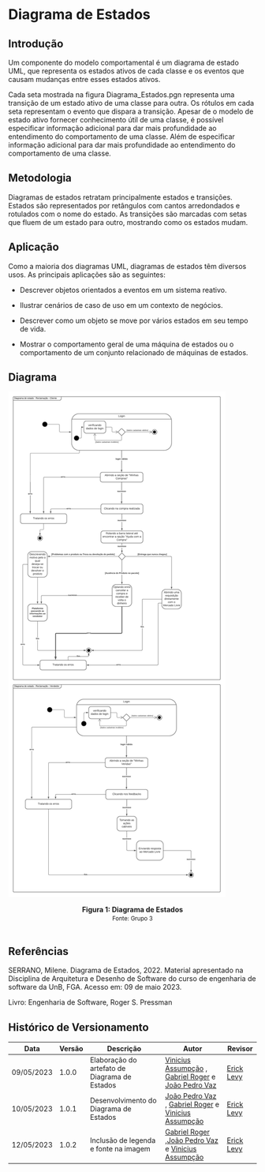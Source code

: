 #   Diagrama de Estados

## Introdução

Um componente do modelo comportamental é um diagrama de estado UML, que representa os estados ativos de cada classe e os eventos que causam mudanças entre esses estados ativos.

Cada seta mostrada na figura Diagrama_Estados.pgn representa uma transição de um estado ativo de uma classe para outra. Os rótulos em cada seta representam o evento que dispara a transição. Apesar de o modelo de estado ativo fornecer conhecimento útil de uma classe, é possível especificar informação adicional para dar mais profundidade ao entendimento do comportamento de uma classe. Além de especificar informação adicional para dar mais profundidade ao entendimento do comportamento de uma classe. 

## Metodologia

Diagramas de estados retratam principalmente estados e transições. Estados são representados por retângulos com cantos arredondados e rotulados com o nome do estado. As transições são marcadas com setas que fluem de um estado para outro, mostrando como os estados mudam.

## Aplicação

Como a maioria dos diagramas UML, diagramas de estados têm diversos usos. As principais aplicações são as seguintes:

* Descrever objetos orientados a eventos em um sistema reativo.

* Ilustrar cenários de caso de uso em um contexto de negócios.

* Descrever como um objeto se move por vários estados em seu tempo de vida.

* Mostrar o comportamento geral de uma máquina de estados ou o comportamento de um conjunto relacionado de máquinas de estados.

## Diagrama

![Diagrama de Estados](/docs/Assets/diagramasAgeisImg/DiagramaEstados_v2.png)

<figcaption align='center'>
  <b>Figura 1: Diagrama de Estados</b>
  </br>
  <small>Fonte: Grupo 3</small>
</figcaption>
</br>

## Referências

SERRANO, Milene. Diagrama de Estados, 2022. Material apresentado na Disciplina de Arquitetura e Desenho de Software do curso de engenharia de software da UnB, FGA. Acesso em: 09 de maio 2023.

Livro: Engenharia de Software, Roger S. Pressman

## Histórico de Versionamento

Data | Versão |Descrição |Autor | Revisor
-----|--------|----------|------|--------
| 09/05/2023 | 1.0.0 | Elaboração do artefato de Diagrama de Estados | [Vinicius Assumpção](https://github.com/viniman27) , [Gabriel Roger](https://github.com/GabrielRoger07) e [João Pedro Vaz](https://github.com/JoaoPedro0803) |  [Erick Levy](https://github.com/Ericklevy) |
| 10/05/2023 | 1.0.1 | Desenvolvimento do Diagrama de Estados | [João Pedro Vaz](https://github.com/JoaoPedro0803) , [Gabriel Roger](https://github.com/GabrielRoger07) e [Vinicius Assumpção](https://github.com/viniman27) |  [Erick Levy](https://github.com/Ericklevy) | 
| 12/05/2023 | 1.0.2 | Inclusão de legenda e fonte na imagem | [Gabriel Roger](https://github.com/GabrielRoger07) ,[João Pedro Vaz](https://github.com/JoaoPedro0803) e [Vinicius Assumpção](https://github.com/viniman27) | [Erick Levy](https://github.com/Ericklevy) |
